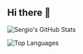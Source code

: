 ## Hi there 👋

![Sergio's GitHub Stats](https://github-readme-stats.vercel.app/api?username=tutaabsoluta&show_icons=true&theme=radical)

![Top Languages](https://github-readme-stats.vercel.app/api/top-langs/?username=tutaabsoluta&layout=compact&theme=radical&exclude_repo=python-fundamentals)


<!--
**tutaabsoluta/tutaabsoluta** is a ✨ _special_ ✨ repository because its `README.md` (this file) appears on your GitHub profile.

Here are some ideas to get you started:

- 🔭 I’m currently working on ...
- 🌱 I’m currently learning ...
- 👯 I’m looking to collaborate on ...
- 🤔 I’m looking for help with ...
- 💬 Ask me about ...
- 📫 How to reach me: ...
- 😄 Pronouns: ...
- ⚡ Fun fact: ...
-->
